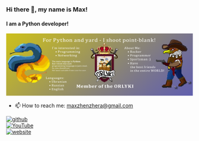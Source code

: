 ### Hi there 👋, my name is Max!
#### I am a Python developer!
![wall images](https://github.com/Max-Zhenzhera/Max-Zhenzhera/blob/main/wall.png)


- 📫 How to reach me: maxzhenzhera@gmail.com


[<img src='https://cdn.jsdelivr.net/npm/simple-icons@3.0.1/icons/github.svg' alt='github' height='40'>](https://github.com/Max-Zhenzhera)  
[<img src='https://cdn.jsdelivr.net/npm/simple-icons@3.0.1/icons/youtube.svg' alt='YouTube' height='40'>](https://www.youtube.com/channel/UCJ-glzlPhg2ZWrVSR1pwH8w)  
[<img src='https://cdn.jsdelivr.net/npm/simple-icons@3.0.1/icons/icloud.svg' alt='website' height='40'>](https://max-zhenzhera.github.io/)  
